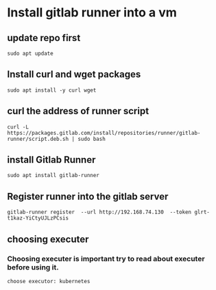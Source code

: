 # Install gitlab runner into a vm
## update repo first
```
sudo apt update
```
## Install curl and wget packages
```
sudo apt install -y curl wget
```
## curl the address of runner script
```
curl -L https://packages.gitlab.com/install/repositories/runner/gitlab-runner/script.deb.sh | sudo bash
```
## install Gitlab Runner
```
sudo apt install gitlab-runner
```
## Register runner into the gitlab server
```
gitlab-runner register  --url http://192.168.74.130  --token glrt-t1kaz-YiCtyUJLzPCsis
```
## choosing executer
### Choosing executer is important try to read about executer before using it.
```
choose executor: kubernetes
```
